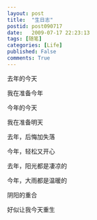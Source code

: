 ```yaml
---
layout: post
title:  "生日志"
postid: post090717
date:   2009-07-17 22:23:13
tags: [随笔]
categories: [Life]
published: False
comments: True
---
```


去年的今天

我在准备今年

<!--more-->

今年的今天

我在准备明天

去年，后悔加失落

今年，轻松又开心

去年，阳光都是凄凉的

今年，大雨都是温暖的

阴阳的重合

好似让我今天重生
